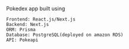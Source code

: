Pokedex app built using 
```
Frontend: React.js/Next.js
Backend: Next.js
ORM: Prisma
Database: PostgreSQL(deployed on amazon RDS)
API: Pokeapi
